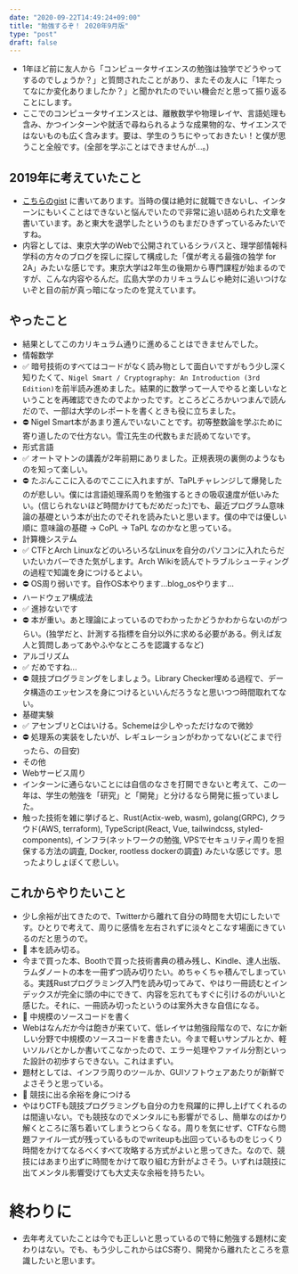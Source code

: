 ```yaml
---
date: "2020-09-22T14:49:24+09:00"
title: "勉強するぞ！ 2020年9月版"
type: "post"
draft: false
---
```


- 1年ほど前に友人から「コンピュータサイエンスの勉強は独学でどうやってするのでしょうか？」と質問されたことがあり、またその友人に「1年たってなにか変化ありましたか？」と聞かれたのでいい機会だと思って振り返ることにします。
- ここでのコンピュータサイエンスとは、離散数学や物理レイヤ、言語処理も含み、かつインターンや就活で尋ねられるような成果物的な、サイエンスではないものも広く含みます。要は、学生のうちにやっておきたい！と僕が思うこと全般です。(全部を学ぶことはできませんが...。)

## 2019年に考えていたこと
- [こちらのgist](https://gist.github.com/uta8a/5cfc3a1d2abc7963b24445820d2b26b2) に書いてあります。当時の僕は絶対に就職できないし、インターンにもいくことはできないと悩んでいたので非常に追い詰められた文章を書いています。あと東大を退学したというのもまだひきずっているみたいですね。
- 内容としては、東京大学のWebで公開されているシラバスと、理学部情報科学科の方々のブログを探しに探して構成した「僕が考える最強の独学 for 2A」みたいな感じです。東京大学は2年生の後期から専門課程が始まるのですが、こんな内容やるんだ。広島大学のカリキュラムじゃ絶対に追いつけないぞと目の前が真っ暗になったのを覚えています。

## やったこと
- 結果としてこのカリキュラム通りに進めることはできませんでした。
- 情報数学
- ✅ 暗号技術のすべてはコードがなく読み物として面白いですがもう少し深く知りたくて、`Nigel Smart / Cryptography: An Introduction (3rd Edition)`を前半読み進めました。結果的に数学って一人でやると楽しいなということを再確認できたのでよかったです。ところどころかいつまんで読んだので、一部は大学のレポートを書くときも役に立ちました。
- ⛔ Nigel Smart本があまり進んでいないことです。初等整数論を学ぶために寄り道したので仕方ない。雪江先生の代数もまだ読めてないです。
- 形式言語
- ✅ オートマトンの講義が2年前期にありました。正規表現の裏側のようなものを知って楽しい。
- ⛔ たぶんここに入るのでここに入れますが、TaPLチャレンジして爆発したのが悲しい。僕には言語処理系周りを勉強するときの吸収速度が低いみたい。(信じられないほど時間かけてもだめだった)でも、最近プログラム意味論の基礎という本が出たのでそれを読みたいと思います。僕の中では優しい順に 意味論の基礎 → CoPL → TaPL なのかなと思っている。
- 計算機システム
- ✅ CTFとArch LinuxなどのいろいろなLinuxを自分のパソコンに入れたらだいたいカバーできた気がします。Arch Wikiを読んでトラブルシューティングの過程で知識を身につけるとよい。
- ⛔ OS周り弱いです。自作OS本やります...blog_osやります...
- ハードウェア構成法
- ✅ 進捗ないです
- ⛔ 本が重い。あと理論によっているのでわかったかどうかわからないのがつらい。(独学だと、計測する指標を自分以外に求める必要がある。例えば友人と質問しあってあやふやなところを認識するなど)
- アルゴリズム
- ✅ だめですね...
- ⛔ 競技プログラミングをしましょう。Library Checker埋める過程で、データ構造のエッセンスを身につけるといいんだろうなと思いつつ時間取れてない。
- 基礎実験
- ✅ アセンブリとCはいける。Schemeは少しやっただけなので微妙
- ⛔ 処理系の実装をしたいが、レギュレーションがわかってない(どこまで行ったら、の目安)
- その他
- Webサービス周り
- インターンに通らないことには自信のなさを打開できないと考えて、この一年は、学生の勉強を「研究」と「開発」と分けるなら開発に振っていました。
- 触った技術を雑に挙げると、Rust(Actix-web, wasm), golang(GRPC), クラウド(AWS, terraform), TypeScript(React, Vue, tailwindcss, styled-components), インフラ(ネットワークの勉強, VPSでセキュリティ周りを担保する方法の調査, Docker, rootless dockerの調査) みたいな感じです。思ったよりしょぼくて悲しい。

## これからやりたいこと
- 少し余裕が出てきたので、Twitterから離れて自分の時間を大切にしたいです。ひとりで考えて、周りに感情を左右されずに淡々とこなす場面にきているのだと思うので。
- 🌟 本を読み切る。
- 今まで買った本、Boothで買った技術書典の積み残し、Kindle、達人出版、ラムダノートの本を一冊ずつ読み切りたい。めちゃくちゃ積んでしまっている。実践Rustプログラミング入門を読み切ってみて、やはり一冊読むとインデックスが完全に頭の中にできて、内容を忘れてもすぐに引けるのがいいと感じた。それに、一冊読み切ったというのは案外大きな自信になる。
- 🌟 中規模のソースコードを書く
- Webはなんだか今は飽きが来ていて、低レイヤは勉強段階なので、なにか新しい分野で中規模のソースコードを書きたい。今まで軽いサンプルとか、軽いソルバとかしか書いてこなかったので、エラー処理やファイル分割といった設計の初歩すらできない。これはまずい。
- 題材としては、インフラ周りのツールか、GUIソフトウェアあたりが新鮮でよさそうと思っている。
- 🌟 競技に出る余裕を身につける
- やはりCTFも競技プログラミングも自分の力を飛躍的に押し上げてくれるのは間違いない。でも競技なのでメンタルにも影響がでるし、簡単なのばかり解くところに落ち着いてしまうとつらくなる。周りを気にせず、CTFなら問題ファイル一式が残っているものでwriteupも出回っているものをじっくり時間をかけてなるべくすべて攻略する方式がよいと思ってきた。なので、競技にはあまり出ずに時間をかけて取り組む方針がよさそう。いずれは競技に出てメンタル影響受けても大丈夫な余裕を持ちたい。

# 終わりに
- 去年考えていたことは今でも正しいと思っているので特に勉強する題材に変わりはない。でも、もう少しこれからはCS寄り、開発から離れたところを意識したいと思います。
